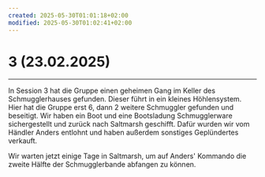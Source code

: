 ```yaml
---
created: 2025-05-30T01:01:18+02:00
modified: 2025-05-30T01:02:41+02:00
---
```


# 3 (23.02.2025)

* * *

In Session 3 hat die Gruppe einen geheimen Gang im Keller des Schmugglerhauses gefunden. Dieser führt in ein kleines Höhlensystem. Hier hat die Gruppe erst 6, dann 2 weitere Schmuggler gefunden und beseitigt. Wir haben ein Boot und eine Bootsladung Schmugglerware sichergestellt und zurück nach Saltmarsh geschifft. Dafür wurden wir vom Händler Anders entlohnt und haben außerdem sonstiges Geplündertes verkauft.

Wir warten jetzt einige Tage in Saltmarsh, um auf Anders' Kommando die zweite Hälfte der Schmugglerbande abfangen zu können.
